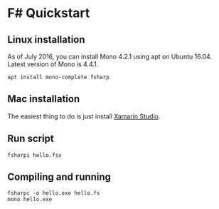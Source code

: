 # F# Quickstart

## Linux installation

As of July 2016, you can install Mono 4.2.1 using apt on Ubuntu 16.04. Latest version of Mono is 4.4.1.

```
apt install mono-complete fsharp
```

## Mac installation

The easiest thing to do is just install [Xamarin Studio](http://xamarin.com/studio).

## Run script

```
fsharpi hello.fsx
```


## Compiling and running

```
fsharpc -o hello.exe hello.fs
mono hello.exe
```

